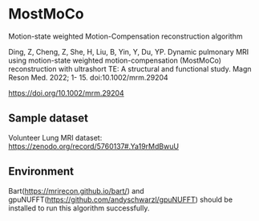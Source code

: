 # MostMoCo
Motion-state weighted Motion-Compensation reconstruction algorithm

Ding, Z, Cheng, Z, She, H, Liu, B, Yin, Y, Du, YP. Dynamic pulmonary MRI using motion-state weighted motion-compensation (MostMoCo) reconstruction with ultrashort TE: A structural and functional study. Magn Reson Med. 2022; 1- 15. doi:10.1002/mrm.29204

https://doi.org/10.1002/mrm.29204


## Sample dataset

Volunteer Lung MRI dataset: 
https://zenodo.org/record/5760137#.Ya19rMdBwuU


## Environment
Bart(https://mrirecon.github.io/bart/) and gpuNUFFT(https://github.com/andyschwarzl/gpuNUFFT) should be installed to run this algorithm successfully.
